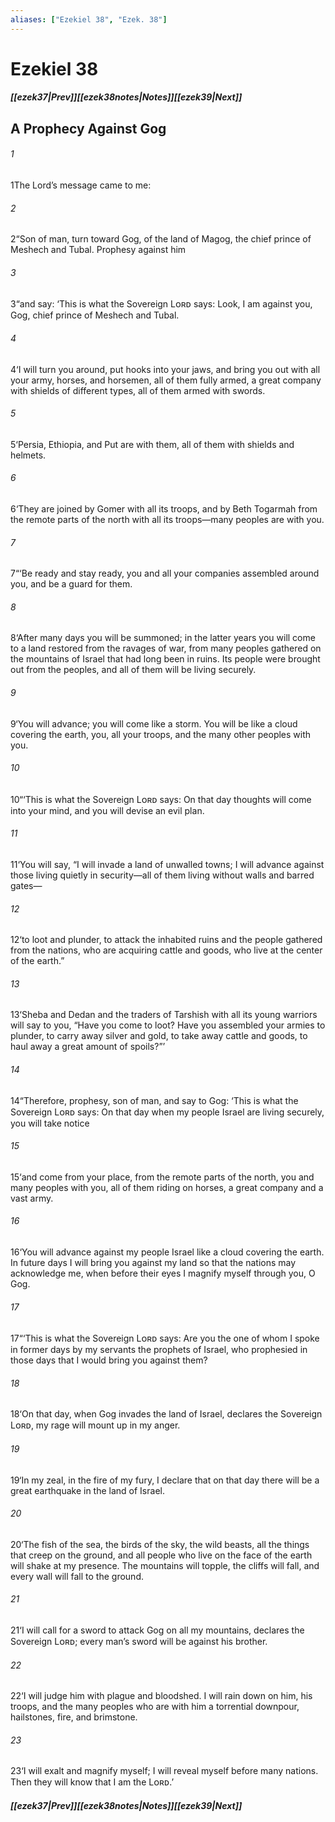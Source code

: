 ```yaml
---
aliases: ["Ezekiel 38", "Ezek. 38"]
---
```

# Ezekiel 38
##### <span class=arrow-left></span>[[ezek37|Prev]]<span class=navigation-separator></span>[[ezek38notes|Notes]]<span class=navigation-separator></span>[[ezek39|Next]]<span class=arrow-right></span>
## A Prophecy Against Gog
###### 1
<span class=verse-first>1</span>The Lord’s message came to me:
###### 2
<span class=verse-body>2</span>“Son of man, turn toward Gog, of the land of Magog, the chief prince of Meshech and Tubal. Prophesy against him
###### 3
<span class=verse-body>3</span>“and say: ‘This is what the Sovereign Lᴏʀᴅ says: Look, I am against you, Gog, chief prince of Meshech and Tubal.
###### 4
<span class=verse-body>4</span>‘I will turn you around, put hooks into your jaws, and bring you out with all your army, horses, and horsemen, all of them fully armed, a great company with shields of different types, all of them armed with swords.
###### 5
<span class=verse-body>5</span>‘Persia, Ethiopia, and Put are with them, all of them with shields and helmets.
###### 6
<span class=verse-body>6</span>‘They are joined by Gomer with all its troops, and by Beth Togarmah from the remote parts of the north with all its troops—many peoples are with you.
<div class=paragraph-break></div>

###### 7
<span class=verse-first>7</span>“‘Be ready and stay ready, you and all your companies assembled around you, and be a guard for them.
###### 8
<span class=verse-body>8</span>‘After many days you will be summoned; in the latter years you will come to a land restored from the ravages of war, from many peoples gathered on the mountains of Israel that had long been in ruins. Its people were brought out from the peoples, and all of them will be living securely.
###### 9
<span class=verse-body>9</span>‘You will advance; you will come like a storm. You will be like a cloud covering the earth, you, all your troops, and the many other peoples with you.
<div class=paragraph-break></div>

###### 10
<span class=verse-first>10</span>“‘This is what the Sovereign Lᴏʀᴅ says: On that day thoughts will come into your mind, and you will devise an evil plan.
###### 11
<span class=verse-body>11</span>‘You will say, “I will invade a land of unwalled towns; I will advance against those living quietly in security—all of them living without walls and barred gates—
###### 12
<span class=verse-body>12</span>‘to loot and plunder, to attack the inhabited ruins and the people gathered from the nations, who are acquiring cattle and goods, who live at the center of the earth.”
###### 13
<span class=verse-body>13</span>‘Sheba and Dedan and the traders of Tarshish with all its young warriors will say to you, “Have you come to loot? Have you assembled your armies to plunder, to carry away silver and gold, to take away cattle and goods, to haul away a great amount of spoils?”’
<div class=paragraph-break></div>

###### 14
<span class=verse-first>14</span>“Therefore, prophesy, son of man, and say to Gog: ‘This is what the Sovereign Lᴏʀᴅ says: On that day when my people Israel are living securely, you will take notice
###### 15
<span class=verse-body>15</span>‘and come from your place, from the remote parts of the north, you and many peoples with you, all of them riding on horses, a great company and a vast army.
###### 16
<span class=verse-body>16</span>‘You will advance against my people Israel like a cloud covering the earth. In future days I will bring you against my land so that the nations may acknowledge me, when before their eyes I magnify myself through you, O Gog.
<div class=paragraph-break></div>

###### 17
<span class=verse-first>17</span>“‘This is what the Sovereign Lᴏʀᴅ says: Are you the one of whom I spoke in former days by my servants the prophets of Israel, who prophesied in those days that I would bring you against them?
###### 18
<span class=verse-body>18</span>‘On that day, when Gog invades the land of Israel, declares the Sovereign Lᴏʀᴅ, my rage will mount up in my anger.
###### 19
<span class=verse-body>19</span>‘In my zeal, in the fire of my fury, I declare that on that day there will be a great earthquake in the land of Israel.
###### 20
<span class=verse-body>20</span>‘The fish of the sea, the birds of the sky, the wild beasts, all the things that creep on the ground, and all people who live on the face of the earth will shake at my presence. The mountains will topple, the cliffs will fall, and every wall will fall to the ground.
###### 21
<span class=verse-body>21</span>‘I will call for a sword to attack Gog on all my mountains, declares the Sovereign Lᴏʀᴅ; every man’s sword will be against his brother.
###### 22
<span class=verse-body>22</span>‘I will judge him with plague and bloodshed. I will rain down on him, his troops, and the many peoples who are with him a torrential downpour, hailstones, fire, and brimstone.
###### 23
<span class=verse-body>23</span>‘I will exalt and magnify myself; I will reveal myself before many nations. Then they will know that I am the Lᴏʀᴅ.’
##### <span class=arrow-left></span>[[ezek37|Prev]]<span class=navigation-separator></span>[[ezek38notes|Notes]]<span class=navigation-separator></span>[[ezek39|Next]]<span class=arrow-right></span>